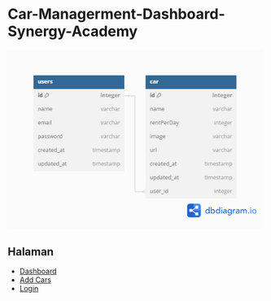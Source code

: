 # Car-Managerment-Dashboard-Synergy-Academy

![Logo](https://github.com/KevinZakky/Car-Managerment-Dashboard-Synergy-Academy/blob/main/diagram.png)

## Halaman

- [Dashboard](https://github.com/KevinZakky/Car-Managerment-Dashboard-Synergy-Academy/blob/main/backend/views/dashboard.ejs)
- [Add Cars](https://github.com/KevinZakky/Car-Managerment-Dashboard-Synergy-Academy/blob/main/backend/views/add_cars.ejs)
- [Login](https://github.com/KevinZakky/Car-Managerment-Dashboard-Synergy-Academy/blob/main/backend/views/login.ejs)


